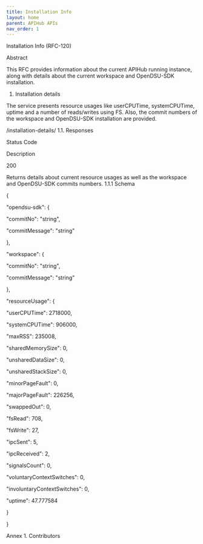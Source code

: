 ```yaml
---
title: Installation Info 
layout: home
parent: APIHub APIs
nav_order: 1
---
```


Installation Info (RFC-120)


Abstract

This RFC provides information about the current APIHub running instance, along with details about the current workspace and OpenDSU-SDK installation.
1. Installation details

The service presents resource usages like userCPUTime, systemCPUTime, uptime and a number of reads/writes using FS. Also, the commit numbers of the workspace and OpenDSU-SDK installation are provided.

	

/installation-details/
1.1. Responses

Status Code
	

Description

200
	

Returns details about current resource usages as well as the workspace and OpenDSU-SDK commits numbers.
1.1.1 Schema

{

"opendsu-sdk": {

  "commitNo": "string",

  "commitMessage": "string"

},

"workspace": {

  "commitNo": "string",

  "commitMessage": "string"

},

"resourceUsage": {

  "userCPUTime": 2718000,

  "systemCPUTime": 906000,

  "maxRSS": 235008,

  "sharedMemorySize": 0,

  "unsharedDataSize": 0,

  "unsharedStackSize": 0,

  "minorPageFault": 0,

  "majorPageFault": 226256,

  "swappedOut": 0,

  "fsRead": 708,

  "fsWrite": 27,

  "ipcSent": 5,

  "ipcReceived": 2,

  "signalsCount": 0,

  "voluntaryContextSwitches": 0,

  "involuntaryContextSwitches": 0,

  "uptime": 47.777584

}

}

Annex 1. Contributors